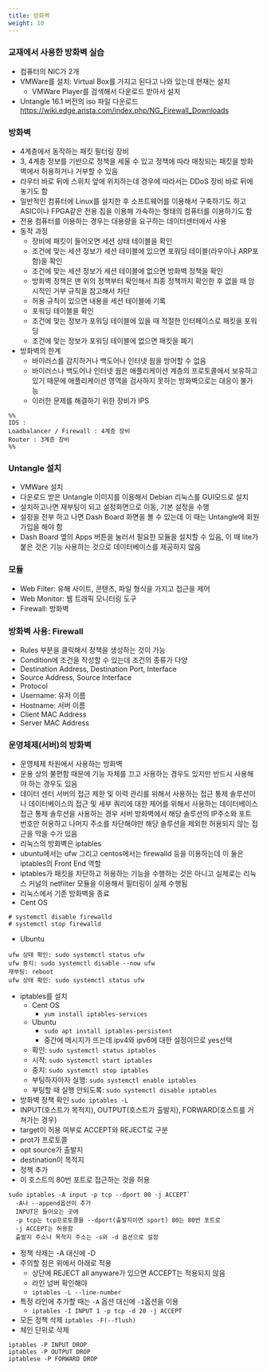 ```yaml
---
title: 방화벽
weight: 10
---
```

### 교재에서 사용한 방화벽 실습
- 컴퓨터의 NIC가 2개
- VMWare를 설치: Virtual Box를 가지고 된다고 나와 있는데 현재는 설치
  - VMWare Player를 검색해서 다운로드 받아서 설치
- Untangle 16.1 버전의 iso 파일 다운로드
https://wiki.edge.arista.com/index.php/NG_Firewall_Downloads

### 방화벽
- 4계층에서 동작하는 패킷 필터링 장비
- 3, 4계층 정보를 기반으로 정책을 세울 수 있고 정책에 따라 매칭되는 패킷을 방화벽에서 허용하거나 거부할 수 있음
- 라우터 바로 뒤에 스위치 앞에 위치하는데 경우에 따라서는 DDoS 장비 바로 뒤에 놓기도 함
- 일반적인 컴퓨터에 Linux를 설치한 후 소프트웨어를 이용해서 구축하기도 하고 ASIC이나 FPGA같은 전용 칩을 이용해 가속하는 형태의 컴퓨터를 이용하기도 함
- 전용 컴퓨터를 이용하는 경우는 대용량을 요구하는 데이터센터에서 사용
- 동작 과정
  - 장비에 패킷이 들어오면 세션 상태 테이블을 확인
  - 조건에 맞는 세션 정보가 세션 테이블에 있으면 포워딩 테이블(라우이나 ARP포함)을 확인
  - 조건에 맞는 세션 정보가 세션 테이블에 없으면 방화벽 정책을 확인
  - 방화벽 정책은 맨 위의 정책부터 확인해서 최종 정책까지 확인한 후 없을 때 암시적인 거부 규칙을 참고해서 차단
  - 허용 규칙이 있으면 내용을 세션 테이블에 기록
  - 포워딩 테이블을 확인
  - 조건에 맞는 정보가 포워딩 테이블에 있을 때 적절한 인터페이스로 패킷을 포워딩
  - 조건에 맞는 정보가 포워딩 테이블에 없으면 패킷을 폐기
- 방화벽의 한계
  - 바이러스를 감지하거나 백도어나 인터넷 웜을 방어할 수 없음
  - 바이러스나 백도어나 인터넷 웜은 애플리케이션 계층의 프로토콜에서 보유하고 있기 때문에 애플리케이션 영역을 검사하지 못하는 방화벽으로는 대응이 불가능
  - 이러한 문제를 해결하기 위한 장비가 IPS

```
%%
IDS : 
Loadbalancer / Firewall : 4계층 장비
Router : 3계층 장비
%%
```
### Untangle 설치
- VMWare 설치
- 다운로드 받은 Untangle 이미지를 이용해서 Debian 리눅스를 GUI모드로 설치
- 설치하고나면 재부팅이 되고 설정화면으로 이동, 기본 설정을 수행
- 설정을 전부 하고 나면 Dash Board 화면을 볼 수 있는데 이 때는 Untangle에 회원 가입을 해야 함
- Dash Board 옆의 Apps 버튼을 눌러서 필요한 모듈을 설치할 수 있음, 이 때 lite가 붙은 것은 기능 사용하는 것으로 데이터베이스를 제공하지 않음

### 모듈
- Web Filter: 유해 사이트, 콘텐츠, 파일 형식을 가지고 접근을 제어
- Web Monitor: 웹 트래픽 모니터링 도구
- Firewall: 방화벽

### 방화벽 사용: Firewall
- Rules 부분을 클릭해서 정책을 생성하는 것이 가능
- Condition에 조건을 작성할 수 있는데 조건의 종류가 다양
- Destination Address, Destination Port, Interface
- Source Address, Source Interface
- Protocol
- Username: 유저 이름
- Hostname: 서버 이름
- Client MAC Address
- Server MAC Address

### 운영체제(서버)의 방화벽
- 운영체제 차원에서 사용하는 방화벽
- 운용 상의 불편함 때문에 기능 자체를 끄고 사용하는 경우도 있지만 반드시 사용해야 하는 경우도 있음
- 데이터 센터 서버의 접근 제한 및 이력 관리를 위해서 사용하는 접근 통제 솔루션이나 데이터베이스의 접근 및 세부 쿼리에 대한 제어를 위해서 사용하는 데이터베이스 접근 통제 솔루션을 사용하는 경우 서버 방화벽에서 해당 솔루션의 IP주소와 포트 번호만 허용하고 나머지 주소를 차단해야만 해당 솔루션을 제외한 허용되지 않는 접근을 막을 수가 있음
- 리눅스의 방화벽은 iptables
- ubuntu에서는 ufw 그리고 centos에서는 firewalld 등을 이용하는데 이 둘은 iptables의 Front End 역할
- iptables가 패킷을 차단하고 허용하는 기능을 수행하는 것은 아니고 실제로는 리눅스 커널의 netfilter 모듈을 이용해서 필터링이 실제 수행됨
- 리눅스에서 기존 방화벽을 종료
- Cent OS
```
# systemctl disable firewalld
# systemctl stop firewalld
```
- Ubuntu
```
ufw 상태 확인: sudo systemctl status ufw
ufw 중지: sudo systemctl disable --now ufw
재부팅: reboot
ufw 상태 확인: sudo systemctl status ufw
```
- iptables를 설치
  - Cent OS
    - `yum install iptables-services`
  - Ubuntu
    - `sudo apt install iptables-persistent`
    - 중간에 메시지가 뜨는데 ipv4와 ipv6에 대한 설정이므로 yes선택
  - 확인: `sudo systemctl status iptables`
  - 시작: `sudo systemctl start iptables`
  - 중지: `sudo systemctl stop iptables`
  - 부팅하자마자 실행: `sudo systemctl enable iptables`
  - 부팅할 때 실행 안되도록: `sudo systemctl disable iptables`
- 방화벽 정책 확인 `sudo iptables -L`
- INPUT(호스트가 목적지), OUTPUT(호스트가 출발지), FORWARD(호스트를 거쳐가는 경우)
- target이 허용 여부로 ACCEPT와 REJECT로 구분
- prot가 프로토콜
- opt source가 출발지
- destination이 목적지
- 정책 추가
- 이 호스트의 80번 포트로 접근하는 것을 허용
```
sudo iptables -A input -p tcp --dport 80 -j ACCEPT`
  -A나 --append옵션이 추가
  INPUT은 들어오는 곳에
  -p tcp는 tcp프로토콜을 --dport(출발지이면 sport) 80는 80번 포트로
  -j ACCEPT는 허용함
  출발지 주소나 목적지 주소는 -s와 -d 옵션으로 설정
```
- 정책 삭제는 -A 대신에 -D
- 주의할 점은 위에서 아래로 적용
  - 상단에 REJECT all anyware가 있으면 ACCEPT는 적용되지 않음
  - 라인 넘버 확인해야
  - `iptables -L --line-number`
- 특정 라인에 추가할 때는 `-A` 옵션 대신에 `-I`옵션을 이용
  - `iptables -I INPUT 1 -p tcp -d 20 -j ACCEPT`
- 모든 정책 삭제 `iptables -F(--flush)`
- 체인 단위로 삭제
```
iptables -P INPUT DROP
iptables -P OUTPUT DROP
iptablese -P FORWARD DROP
```